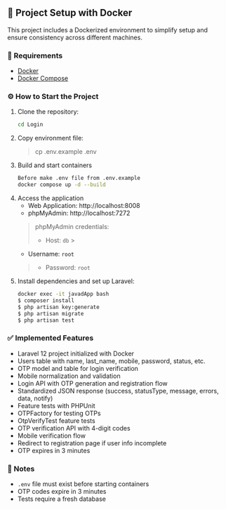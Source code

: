 ## 🚀 Project Setup with Docker

This project includes a Dockerized environment to simplify setup and ensure consistency across different machines.

### 🧩 Requirements

- [Docker](https://docs.docker.com/get-docker/)
- [Docker Compose](https://docs.docker.com/compose/install/)

### ⚙️ How to Start the Project

1. Clone the repository:
   ```bash
   cd Login 
   ```
2. Copy environment file:
   > cp .env.example .env
3. Build and start containers
   ```bash
   Before make .env file from .env.example
   docker compose up -d --build 
   ```
4. Access the application
    - Web Application: http://localhost:8008
    - phpMyAdmin: http://localhost:7272
   > phpMyAdmin credentials:
   > - Host: `db`
       >
   - Username: `root`
   >   - Password: `root`
5. Install dependencies and set up Laravel:
   ```bash
   docker exec -it javadApp bash
   $ composer install
   $ php artisan key:generate
   $ php artisan migrate
   $ php artisan test 
   ```

### ✅ Implemented Features

- Laravel 12 project initialized with Docker
- Users table with name, last_name, mobile, password, status, etc.
- OTP model and table for login verification
- Mobile normalization and validation
- Login API with OTP generation and registration flow
- Standardized JSON response (success, statusType, message, errors, data, notify)
- Feature tests with PHPUnit
- OTPFactory for testing OTPs
- OtpVerifyTest feature tests
- OTP verification API with 4-digit codes
- Mobile verification flow
- Redirect to registration page if user info incomplete
- OTP expires in 3 minutes

### 📝 Notes

- `.env` file must exist before starting containers
- OTP codes expire in 3 minutes
- Tests require a fresh database

